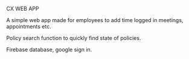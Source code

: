 CX WEB APP

A simple web app made for employees to add time logged in meetings, appointments etc. 

Policy search function to quickly find state of policies.

Firebase database, google sign in. 
